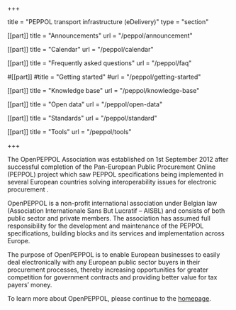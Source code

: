 +++

title = "PEPPOL transport infrastructure (eDelivery)"
type = "section"

[[part]]
title = "Announcements"
url = "/peppol/announcement"

[[part]]
title = "Calendar"
url = "/peppol/calendar"

[[part]]
title = "Frequently asked questions"
url = "/peppol/faq"

#[[part]]
#title = "Getting started"
#url = "/peppol/getting-started"

[[part]]
title = "Knowledge base"
url = "/peppol/knowledge-base"

[[part]]
title = "Open data"
url = "/peppol/open-data"

[[part]]
title = "Standards"
url = "/peppol/standard"

[[part]]
title = "Tools"
url = "/peppol/tools"

+++

The OpenPEPPOL Association was established on 1st September 2012 after successful completion of the Pan-European Public Procurement Online (PEPPOL) project which saw PEPPOL specifications being implemented in several European countries solving interoperability issues for electronic procurement .

OpenPEPPOL is a non-profit international association under Belgian law (Association Internationale Sans But Lucratif – AISBL) and consists of both public sector and private members. The association has assumed full responsibility for the development and maintenance of the PEPPOL specifications, building blocks and its services and implementation across Europe.

The purpose of OpenPEPPOL is to enable European businesses to easily deal electronically with any European public sector buyers in their procurement processes, thereby increasing opportunities for greater competition for government contracts and providing better value for tax payers’ money.

To learn more about OpenPEPPOL, please continue to the [homepage](http://www.peppol.eu/).